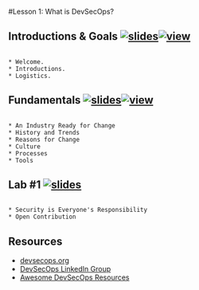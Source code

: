 #Lesson 1: What is DevSecOps?

## Introductions & Goals [![slides](../_images/slides-clean.png)](slides/may-DSO-bootcamp-week-one-intros.pdf)[![view](../_images/view-clean.png)](https://speakerdeck.com/devsecops/devsecops-bootcamp-week-1-introductions)

```

* Welcome.
* Introductions.
* Logistics.

```

## Fundamentals [![slides](../_images/slides-clean.png)](slides/may-DSO-bootcamp-week-one-lesson-one.pdf)[![view](../_images/view-clean.png)](https://speakerdeck.com/devsecops/devsecops-bootcamp-week-1-lesson-1)

```

* An Industry Ready for Change
* History and Trends
* Reasons for Change
* Culture
* Processes
* Tools

```

## Lab #1 [![slides](../_images/lab-clean.png)](labs/LAB-1.md)

```

* Security is Everyone's Responsibility
* Open Contribution

```

## Resources

* [devsecops.org](http://www.devsecops.org)
* [DevSecOps LinkedIn Group](https://www.linkedin.com/groups/6817408)
* [Awesome DevSecOps Resources](https://github.com/devsecops/awesome-devsecops)
